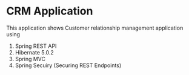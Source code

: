 # CRM Application

This application shows Customer relationship management application using

1. Spring REST API
2. Hibernate 5.0.2
3. Spring MVC
4. Spring Secuiry (Securing REST Endpoints)

